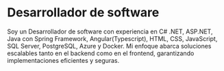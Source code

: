 <h1> Desarrollador de software  </h1>

<p> Soy un Desarrollador de software con experiencia en C# .NET, ASP.NET, Java con Spring Framework, Angular(Typescript), HTML, CSS, JavaScript, SQL Server, PostgreSQL, Azure y Docker. Mi enfoque abarca soluciones escalables tanto en el backend como en el frontend, garantizando implementaciones eficientes y seguras.</p>




